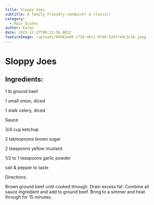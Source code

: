 ```yaml
---
title: Sloppy Joes
subtitle: A family friendly sandwich! A classic!
category:
  - Main Dishes
author: Karen
date: 2021-12-27T00:22:56.882Z
featureImage: /uploads/60461ad9-272d-4bc2-9f46-520f74dc3c1b.jpeg
---
```

# Sloppy Joes

## Ingredients:

1 lb ground beef

1 small onion, diced

1 stalk celery, diced

Sauce:

3/4 cup ketchup

2 tablespoons brown sugar

2 teaspoons yellow mustard 

1/2 to 1 teaspoons garlic powder 

salt & pepper to taste

Directions:

Brown ground beef until cooked through. Drain excess fat. Combine all sauce ingredient and add to ground beef.  Bring to a simmer and heat through for 15 minutes.